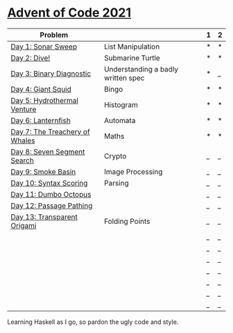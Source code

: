 # [Advent of Code 2021](https://adventofcode.com/2021) 


| Problem |  | 1 | 2 |
| --- | --- | --- | ---|
| [Day 1: Sonar Sweep](https://adventofcode.com/2021/day/1)  | List Manipulation | *   | * |
| [Day 2: Dive!](https://adventofcode.com/2021/day/2)  | Submarine Turtle | *   | * |
| [Day 3: Binary Diagnostic](https://adventofcode.com/2021/day/3)  | Understanding a badly written spec | *   | _ |
| [Day 4: Giant Squid](https://adventofcode.com/2021/day/4)  | Bingo | *   | * |
| [Day 5: Hydrothermal Venture](https://adventofcode.com/2021/day/5)| Histogram  | *   | * |
| [Day 6: Lanternfish](https://adventofcode.com/2021/day/6)  | Automata | *   | * |
| [Day 7: The Treachery of Whales](https://adventofcode.com/2021/day/7)   | Maths | *   | * |
| [Day 8: Seven Segment Search](https://adventofcode.com/2021/day/8)  | Crypto | _   | _ |
| [Day 9: Smoke Basin](https://adventofcode.com/2021/day/9)  | Image Processing | _   | _ |
| [Day 10: Syntax Scoring](https://adventofcode.com/2021/day/10)  | Parsing | _   | _ |
| [Day 11: Dumbo Octopus](https://adventofcode.com/2021/day/11)  |  | _   | _ |
| [Day 12: Passage Pathing](https://adventofcode.com/2021/day/12)  |  | _   | _ |
| [Day 13: Transparent Origami](https://adventofcode.com/2021/day/13)  | Folding Points | _   | _ |
| [](https://adventofcode.com/2021/day/)  |  | _   | _ |
| [](https://adventofcode.com/2021/day/)  |  | _   | _ |
| [](https://adventofcode.com/2021/day/)  |  | _   | _ |
| [](https://adventofcode.com/2021/day/)  |  | _   | _ |
| [](https://adventofcode.com/2021/day/)  |  | _   | _ |
| [](https://adventofcode.com/2021/day/)  |  | _   | _ |
| [](https://adventofcode.com/2021/day/)  |  | _   | _ |



Learning Haskell as I go, so pardon the ugly code and style.